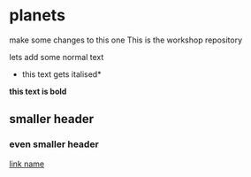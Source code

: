 # planets
make some changes to this one
This is the workshop repository

lets add some normal text
* this text gets italised*

**this text is bold**

## smaller header

### even smaller header
[link name](www.google.ca)
